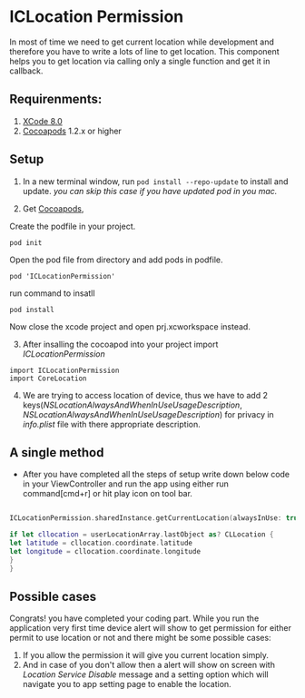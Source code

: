 # ICLocation Permission 

In most of time we need to get current location while development and therefore you have to write a lots of line to get location. This component helps you to get location via calling only a single function and get it in callback. 


## Requirenments:

1. [XCode 8.0](https://itunes.apple.com/us/app/xcode/id497799835?mt=12)
2. [Cocoapods](https://guides.cocoapods.org/using/getting-started.html) 1.2.x or higher



## Setup

1. In a new terminal window, run `pod install --repo-update` to install and update.
*you can skip this case if you have updated pod in you mac.*

2. Get [Cocoapods](https://cocoapods.org/), 

Create the podfile in your project.
```
pod init
```

Open the pod file from directory and add pods in podfile.
```
pod 'ICLocationPermission'
```

run command to insatll 
```
pod install
```
Now close the xcode project and open prj.xcworkspace instead.


3. After insalling the cocoapod into your project import *ICLocationPermission*
```
import ICLocationPermission
import CoreLocation
```

4.  We are trying to access location of device, thus we have to add 2 keys(*NSLocationAlwaysAndWhenInUseUsageDescription*, *NSLocationAlwaysAndWhenInUseUsageDescription*) for privacy in *info.plist* file with there appropriate description.



## A single method

- After you have completed all the steps of setup write down below code in your ViewController and run the app using either run command[cmd+r] or hit play icon on tool bar.

``` Swift

ICLocationPermission.sharedInstance.getCurrentLocation(alwaysInUse: true, target: self, userLocationClosure: { (userLocationArray: NSArray) 

if let cllocation = userLocationArray.lastObject as? CLLocation {
let latitude = cllocation.coordinate.latitude
let longitude = cllocation.coordinate.longitude
}
}

```


## Possible cases

Congrats! you have completed your coding part. While you run the application very first time device alert will show to get permission for either permit to use location or not and there might be some possible cases:

1. If you allow the permission it will give you current location simply.
2. And in case of you don't allow then a alert will show on screen with *Location Service Disable* message and a setting option which will navigate you to app setting page to enable the location.
